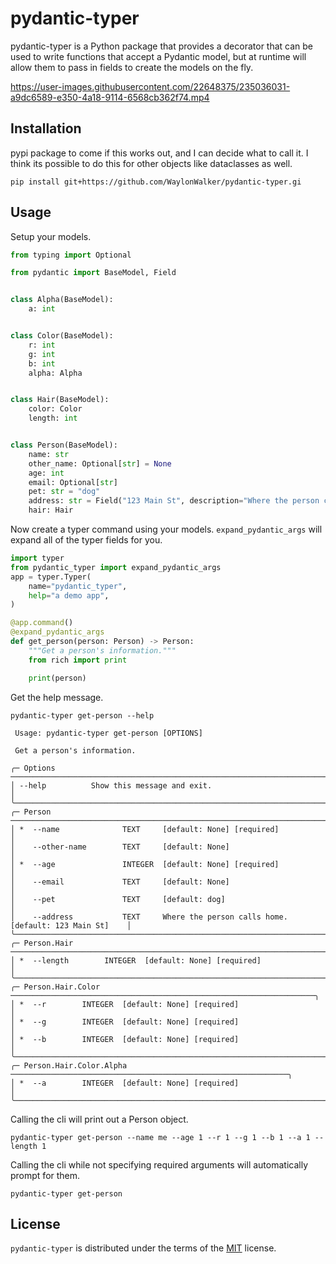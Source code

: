 # pydantic-typer

pydantic-typer is a Python package that provides a decorator that can be used to write functions that accept a Pydantic model, but at runtime will allow them to pass in fields to create the models on the fly.

https://user-images.githubusercontent.com/22648375/235036031-a9dc6589-e350-4a18-9114-6568cb362f74.mp4

## Installation

pypi package to come if this works out, and I can decide
what to call it. I think its possible to do this for other
objects like dataclasses as well.

```console
pip install git+https://github.com/WaylonWalker/pydantic-typer.gi
```

## Usage

Setup your models.

```python
from typing import Optional

from pydantic import BaseModel, Field


class Alpha(BaseModel):
    a: int


class Color(BaseModel):
    r: int
    g: int
    b: int
    alpha: Alpha


class Hair(BaseModel):
    color: Color
    length: int


class Person(BaseModel):
    name: str
    other_name: Optional[str] = None
    age: int
    email: Optional[str]
    pet: str = "dog"
    address: str = Field("123 Main St", description="Where the person calls home.")
    hair: Hair
```

Now create a typer command using your models.
`expand_pydantic_args` will expand all of the typer fields
for you.

```python
import typer
from pydantic_typer import expand_pydantic_args
app = typer.Typer(
    name="pydantic_typer",
    help="a demo app",
)

@app.command()
@expand_pydantic_args
def get_person(person: Person) -> Person:
    """Get a person's information."""
    from rich import print

    print(person)
```

Get the help message.

```console
pydantic-typer get-person --help

 Usage: pydantic-typer get-person [OPTIONS]

 Get a person's information.

╭─ Options ──────────────────────────────────────────────────────────────────────────────╮
│ --help          Show this message and exit.                                            │
╰────────────────────────────────────────────────────────────────────────────────────────╯
╭─ Person ───────────────────────────────────────────────────────────────────────────────╮
│ *  --name              TEXT     [default: None] [required]                             │
│    --other-name        TEXT     [default: None]                                        │
│ *  --age               INTEGER  [default: None] [required]                             │
│    --email             TEXT     [default: None]                                        │
│    --pet               TEXT     [default: dog]                                         │
│    --address           TEXT     Where the person calls home. [default: 123 Main St]    │
╰────────────────────────────────────────────────────────────────────────────────────────╯
╭─ Person.Hair ──────────────────────────────────────────────────────────────────────────╮
│ *  --length        INTEGER  [default: None] [required]                                 │
╰────────────────────────────────────────────────────────────────────────────────────────╯
╭─ Person.Hair.Color ────────────────────────────────────────────────────────────────────╮
│ *  --r        INTEGER  [default: None] [required]                                      │
│ *  --g        INTEGER  [default: None] [required]                                      │
│ *  --b        INTEGER  [default: None] [required]                                      │
╰────────────────────────────────────────────────────────────────────────────────────────╯
╭─ Person.Hair.Color.Alpha ──────────────────────────────────────────────────────────────╮
│ *  --a        INTEGER  [default: None] [required]                                      │
╰────────────────────────────────────────────────────────────────────────────────────────╯
```

Calling the cli will print out a Person object.

```console
pydantic-typer get-person --name me --age 1 --r 1 --g 1 --b 1 --a 1 --length 1
```

Calling the cli while not specifying required arguments will automatically prompt for them.

```console
pydantic-typer get-person
```

## License

`pydantic-typer` is distributed under the terms of the [MIT](https://spdx.org/licenses/MIT.html) license.
